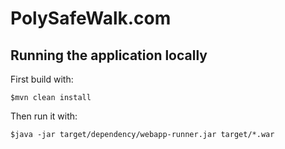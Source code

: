 # PolySafeWalk.com

## Running the application locally

First build with:

    $mvn clean install

Then run it with:

    $java -jar target/dependency/webapp-runner.jar target/*.war

